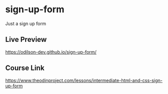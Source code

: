 # sign-up-form
Just a sign up form

## Live Preview
https://odilson-dev.github.io/sign-up-form/

## Course Link
https://www.theodinproject.com/lessons/intermediate-html-and-css-sign-up-form
